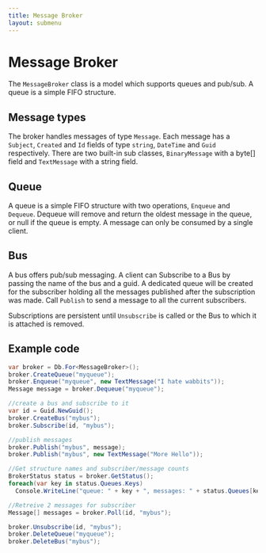 ```yaml
---
title: Message Broker
layout: submenu
---
```

# Message Broker
The `MessageBroker` class is a model which supports queues and pub/sub. A queue is a simple FIFO structure.

## Message types
The broker handles messages of type `Message`. Each message has a `Subject`, `Created` and `Id` fields of type `string`, `DateTime` and `Guid` respectively. There are two built-in sub classes, `BinaryMessage` with a byte[] field and `TextMessage` with a string field.

## Queue
A queue is a simple FIFO structure with two operations, `Enqueue` and `Dequeue`. Dequeue will remove and return the oldest message in the queue, or null if the queue is empty. A message can only be consumed by a single client.

## Bus
A bus offers pub/sub messaging. A client can Subscribe to a Bus by passing the name of the bus and a guid. A dedicated queue will be created for the subscriber holding all the messages published after the subscription was made. Call `Publish` to send a message to all the current subscribers.

Subscriptions are persistent until `Unsubscribe` is called or the Bus to which it is attached is removed.

## Example code

```csharp
var broker = Db.For<MessageBroker>();
broker.CreateQueue("myqueue");
broker.Enqueue("myqueue", new TextMessage("I hate wabbits"));
Message message = broker.Dequeue("myqueue");

//create a bus and subscribe to it
var id = Guid.NewGuid();
broker.CreateBus("mybus");
broker.Subscribe(id, "mybus");

//publish messages
broker.Publish("mybus", message);
broker.Publish("mybus", new TextMessage("More Hello"));

//Get structure names and subscriber/message counts
BrokerStatus status = broker.GetStatus();
foreach(var key in status.Queues.Keys)
  Console.WriteLine("queue: " + key + ", messages: " + status.Queues[key])

//Retreive 2 messages for subscriber
Message[] messages = broker.Poll(id, "mybus");

broker.Unsubscribe(id, "mybus");
broker.DeleteQueue("myqueue");
broker.DeleteBus("mybus");
```
